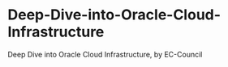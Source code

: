 # Deep-Dive-into-Oracle-Cloud-Infrastructure
Deep Dive into Oracle Cloud Infrastructure, by EC-Council
